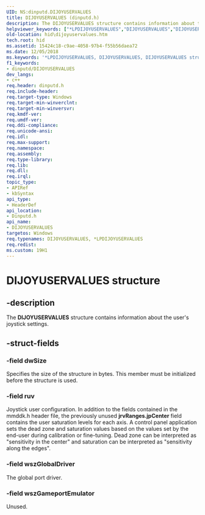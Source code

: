 ```yaml
---
UID: NS:dinputd.DIJOYUSERVALUES
title: DIJOYUSERVALUES (dinputd.h)
description: The DIJOYUSERVALUES structure contains information about the user's joystick settings.helpviewer_keywords: ["*LPDIJOYUSERVALUES","DIJOYUSERVALUES","DIJOYUSERVALUES structure [Human Input Devices]","di_ref_bbcc635e-bb11-4ddb-9e15-0b84b4d28ea5.xml","dinputd/DIJOYUSERVALUES","hid.dijoyuservalues"]
old-location: hid\dijoyuservalues.htm
tech.root: hid
ms.assetid: 15424c18-c9ae-4058-97b4-f55b56daea72
ms.date: 12/05/2018
ms.keywords: '*LPDIJOYUSERVALUES, DIJOYUSERVALUES, DIJOYUSERVALUES structure [Human Input Devices], di_ref_bbcc635e-bb11-4ddb-9e15-0b84b4d28ea5.xml, dinputd/DIJOYUSERVALUES, hid.dijoyuservalues'
f1_keywords:
- dinputd/DIJOYUSERVALUES
dev_langs:
- c++
req.header: dinputd.h
req.include-header: 
req.target-type: Windows
req.target-min-winverclnt: 
req.target-min-winversvr: 
req.kmdf-ver: 
req.umdf-ver: 
req.ddi-compliance: 
req.unicode-ansi: 
req.idl: 
req.max-support: 
req.namespace: 
req.assembly: 
req.type-library: 
req.lib: 
req.dll: 
req.irql: 
topic_type:
- APIRef
- kbSyntax
api_type:
- HeaderDef
api_location:
- Dinputd.h
api_name:
- DIJOYUSERVALUES
targetos: Windows
req.typenames: DIJOYUSERVALUES, *LPDIJOYUSERVALUES
req.redist: 
ms.custom: 19H1
---
```


# DIJOYUSERVALUES structure


## -description


The <b>DIJOYUSERVALUES</b> structure contains information about the user's joystick settings. 


## -struct-fields




### -field dwSize

Specifies the size of the structure in bytes. This member must be initialized before the structure is used. 


### -field ruv

Joystick user configuration. In addition to the fields contained in the mmddk.h header file, the previously unused <b>jrvRanges.jpCenter</b> field contains the user saturation levels for each axis. A control panel application sets the dead zone and saturation values based on the values set by the end-user during calibration or fine-tuning. Dead zone can be interpreted as "sensitivity in the center" and saturation can be interpreted as "sensitivity along the edges". 


### -field wszGlobalDriver

The global port driver. 


### -field wszGameportEmulator

Unused. 

